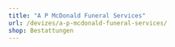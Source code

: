 ```yaml
---
title: "A P McDonald Funeral Services"
url: /devizes/a-p-mcdonald-funeral-services/
shop: Bestattungen
---
```

